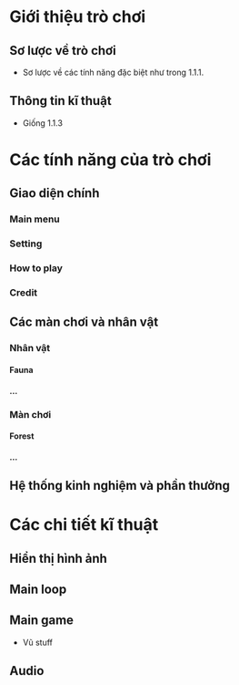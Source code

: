 # Giới thiệu trò chơi

## Sơ lược về trò chơi

- Sơ lược về các tính năng đặc biệt như trong 1.1.1.

## Thông tin kĩ thuật

- Giống 1.1.3

# Các tính năng của trò chơi

## Giao diện chính

### Main menu

### Setting

### How to play

### Credit

## Các màn chơi và nhân vật

### Nhân vật

#### Fauna

#### ...

### Màn chơi

#### Forest

#### ...

## Hệ thống kinh nghiệm và phần thưởng

# Các chi tiết kĩ thuật

## Hiển thị hình ảnh

## Main loop

## Main game

- Vũ stuff

## Audio
